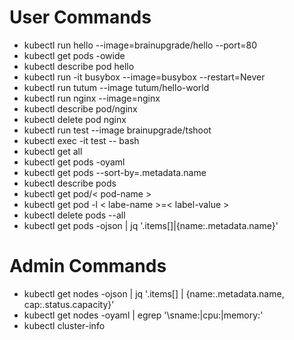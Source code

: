 #  User Commands
- kubectl run hello --image=brainupgrade/hello --port=80
- kubectl get pods -owide
- kubectl describe pod hello
- kubectl run -it busybox --image=busybox --restart=Never
- kubectl run tutum --image tutum/hello-world
- kubectl run nginx --image=nginx
- kubectl describe pod/nginx 
- kubectl delete pod nginx 
- kubectl run test --image brainupgrade/tshoot
- kubectl exec -it test -- bash
- kubectl get all 
- kubectl get pods -oyaml 
- kubectl get pods --sort-by=.metadata.name 
- kubectl describe pods 
- kubectl get pod/< pod-name > 
- kubectl get pod -l < labe-name >=< label-value > 
- kubectl delete pods --all 
- kubectl get pods -ojson | jq '.items[]|{name:.metadata.name}' 

# Admin Commands
- kubectl get nodes -ojson | jq '.items[] | {name:.metadata.name, cap:.status.capacity}'
- kubectl get nodes -oyaml | egrep '\sname:|cpu:|memory:' 
- kubectl cluster-info